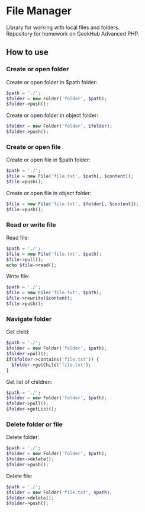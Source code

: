 # File Manager
Library for working with local files and folders.<br> Repository for homework on GeekHub Advanced PHP.

## How to use


### Create or open folder

Create or open folder in $path folder:
```php
$path = './';
$folder = new Folder('folder', $path);
$folder->push();
```

Create or open folder in object folder:
```php
$folder = new Folder('folder', $folder);
$folder->push();
```

### Create or open file

Create or open file in $path folder:
```php
$path = './';
$file = new File('file.txt', $path[, $content]);
$file->push();
```

Create or open file in object folder:
```php
$file = new File('file.txt', $folder[, $content]);
$file->push();
```

### Read or write file

Read file:
```php
$path = './';
$file = new File('file.txt', $path);
$file->pull();
echo $file->read();
```

Write file:
```php
$path = './';
$file = new File('file.txt', $path);
$file->rewrite($content);
$file->push();
```

### Navigate folder

Get child:
```php
$path = './';
$folder = new Folder('folder', $path);
$folder->pull();
if($folder->contains('file.txt')) {
  $folder->getChild('file.txt');
}
```

Get list of children:
```php
$path = './';
$folder = new Folder('folder', $path);
$folder->pull();
$folder->getList();
```

### Delete folder or file

Delete folder:
```php
$path = './';
$folder = new Folder('folder', $path);
$folder->delete();
$folder->push();
```

Delete file:
```php
$path = './';
$folder = new Folder('file.txt', $path);
$folder->delete();
$folder->push();
```















